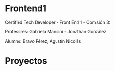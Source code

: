 # Frontend1

Certified Tech Developer - Front End 1 - Comisión 3:

Profesores: Gabriela Mancini - Jonathan González

Alumno: Bravo Pérez, Agustín Nicolás

# Proyectos
